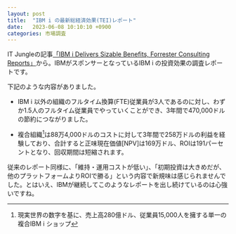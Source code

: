 ```yaml
---
layout: post
title:  "IBM i の最新総経済効果(TEI)レポート"
date:   2023-06-08 10:10:10 +0900
categories: 市場調査
---
```

IT Jungleの記事[「IBM i Delivers Sizable Benefits, Forrester Consulting Reports」](https://www.itjungle.com/2023/06/07/ibm-i-delivers-sizable-benefits-forrester-consulting-reports/)から。IBMがスポンサーとなっているIBM i の投資効果の調査レポートです。

下記のような内容がありました。

* IBM i 以外の組織のフルタイム換算(FTE)従業員が3人であるのに対し、わずか1.5人のフルタイム従業員でやっていくことができ、3年間で470,000ドルの節約につながりました。

* 複合組織[^1]は88万4,000ドルのコストに対して3年間で258万ドルの利益を経験しており、合計すると正味現在価値\[NPV\]は169万ドル、ROIは191パーセントとなり、回収期間は短縮されます。

[^1]: 現実世界の数字を基に、売上高280億ドル、従業員15,000人を擁する単一の複合IBM i ショップ

従来のレポート同様に、「維持・運用コストが低い」、「初期投資は大きめだが、他のプラットフォームよりROIで勝る」という内容で新規味は感じられませんでした。とはいえ、IBMが継続してこのようなレポートを出し続けているのは心強いですね。
